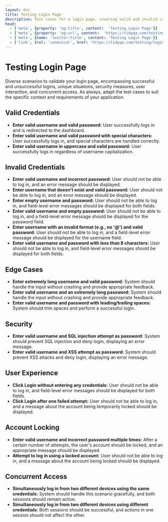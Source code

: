 ```yaml
---
layout: doc
title: Testing Login Page
description: Test cases for a login page, covering valid and invalid credentials, security measures, user experience, account locking, concurrent access, and more.
head:
  - ['meta', {property: 'og:title', content:  'Testing Login Page'}]
  - ['meta', {property: 'og:url', content:  'https://tidyqa.com/testing/login-page/' }] 
  - ['meta', {name: 'twitter:title', content: 'Testing Login Page'}]
  - ['link', {rel: 'canonical', href: 'https://tidyqa.com/testing/login-page/'}]
---
```


# Testing Login Page

Diverse scenarios to validate your login page, encompassing successful and unsuccessful logins, unique situations, security measures, user interaction, and concurrent access. As always, adapt the test cases to suit the specific context and requirements of your application.

## Valid Credentials

- **Enter valid username and valid password:** User successfully logs in and is redirected to the dashboard.
- **Enter valid username and valid password with special characters:** User successfully logs in, and special characters are handled correctly.
- **Enter valid username in uppercase and valid password:** User successfully logs in regardless of username capitalization.

## Invalid Credentials

- **Enter valid username and incorrect password:** User should not be able to log in, and an error message should be displayed.
- **Enter username that doesn't exist and valid password:** User should not be able to log in, and an error message should be displayed.
- **Enter empty username and password:** User should not be able to log in, and field-level error messages should be displayed for both fields.
- **Enter valid username and empty password:** User should not be able to log in, and a field-level error message should be displayed for the password field.
- **Enter username with an invalid format (e.g., no '@') and valid password:** User should not be able to log in, and a field-level error message should be displayed for the username field.
- **Enter valid username and password with less than 8 characters:** User should not be able to log in, and field-level error messages should be displayed for both fields.

## Edge Cases

- **Enter extremely long username and valid password:** System should handle the input without crashing and provide appropriate feedback.
- **Enter valid username and an extremely long password:** System should handle the input without crashing and provide appropriate feedback.
- **Enter valid username and password with leading/trailing spaces:** System should trim spaces and perform a successful login.

## Security

- **Enter valid username and SQL injection attempt as password:** System should prevent SQL injection and deny login, displaying an error message.
- **Enter valid username and XSS attempt as password:** System should prevent XSS attacks and deny login, displaying an error message.

## User Experience

- **Click Login without entering any credentials:** User should not be able to log in, and field-level error messages should be displayed for both fields.
- **Click Login after one failed attempt:** User should not be able to log in, and a message about the account being temporarily locked should be displayed.

## Account Locking

- **Enter valid username and incorrect password multiple times:** After a certain number of attempts, the user's account should be locked, and an appropriate message should be displayed.
- **Attempt to log in using a locked account:** User should not be able to log in, and a message about the account being locked should be displayed.

## Concurrent Access

- **Simultaneously log in from two different devices using the same credentials:** System should handle this scenario gracefully, and both sessions should remain active.
- **Simultaneously log in from two different devices using different credentials:** Both sessions should be successful, and actions in one session should not affect the other.